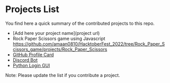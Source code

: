 # Projects List
You find here a quick summary of the contributed projects to this repo.
- [Add here your project name](project url)
- Rock Paper Scissors game using Javascript https://github.com/amaan0810/HacktoberFest_2022/tree/Rock_Paper_Scissors_game/projects/Rock_Paper_Scissors
- [GitHub Profile Card](/projects/GitHub%20Profile%20Card/)
- [Discord Bot](/projects/Discord%20Bot/)
- [Python Login GUI](/projects/Python%20Login%20GUI/)

Note:
Please update the list if you contribute a project.
